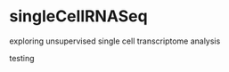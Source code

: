 singleCellRNASeq
================

exploring unsupervised single cell transcriptome analysis

testing
